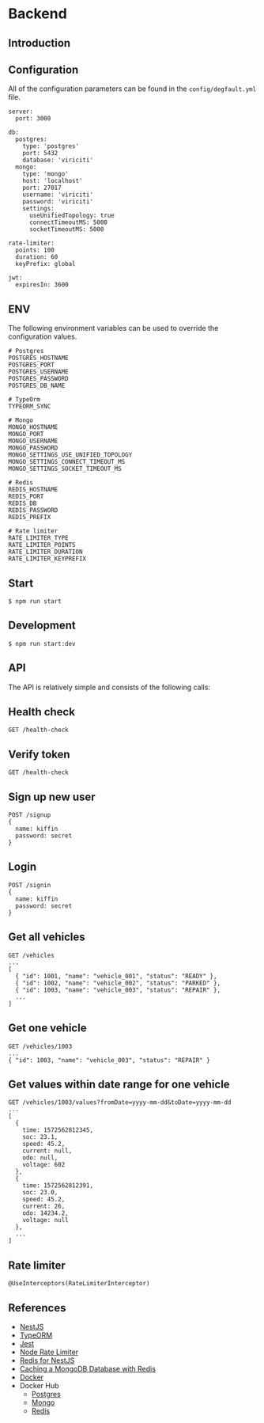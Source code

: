 # Backend

## Introduction

## Configuration

All of the configuration parameters can be found in the `config/degfault.yml` file.

```
server:
  port: 3000

db:
  postgres:
    type: 'postgres'
    port: 5432
    database: 'viriciti'
  mongo:
    type: 'mongo'
    host: 'localhost'
    port: 27017
    username: 'viriciti'
    password: 'viriciti'
    settings:
      useUnifiedTopology: true
      connectTimeoutMS: 5000
      socketTimeoutMS: 5000

rate-limiter:
  points: 100
  duration: 60
  keyPrefix: global

jwt:
  expiresIn: 3600
```

## ENV

The following environment variables can be used to override the configuration values.

```
# Postgres
POSTGRES_HOSTNAME
POSTGRES_PORT
POSTGRES_USERNAME
POSTGRES_PASSWORD
POSTGRES_DB_NAME

# TypeOrm
TYPEORM_SYNC

# Mongo
MONGO_HOSTNAME
MONGO_PORT
MONGO_USERNAME
MONGO_PASSWORD
MONGO_SETTINGS_USE_UNIFIED_TOPOLOGY
MONGO_SETTINGS_CONNECT_TIMEOUT_MS
MONGO_SETTINGS_SOCKET_TIMEOUT_MS

# Redis
REDIS_HOSTNAME
REDIS_PORT
REDIS_DB
REDIS_PASSWORD
REDIS_PREFIX

# Rate limiter
RATE_LIMITER_TYPE
RATE_LIMITER_POINTS
RATE_LIMITER_DURATION
RATE_LIMITER_KEYPREFIX
```

## Start

```
$ npm run start
```

## Development

```
$ npm run start:dev
```

## API

The API is relatively simple and consists of the following calls:

## Health check
```
GET /health-check
```

## Verify token
```
GET /health-check
```

## Sign up new user
```
POST /signup
{
  name: kiffin
  password: secret
}
```

## Login
```
POST /signin
{
  name: kiffin
  password: secret
}
```

## Get all vehicles
```
GET /vehicles
...
[
  { "id": 1001, "name": "vehicle_001", "status": "READY" },
  { "id": 1002, "name": "vehicle_002", "status": "PARKED" },
  { "id": 1003, "name": "vehicle_003", "status": "REPAIR" },
  ...
]
```

## Get one vehicle
```
GET /vehicles/1003
...
{ "id": 1003, "name": "vehicle_003", "status": "REPAIR" }
```

## Get values within date range for one vehicle
```
GET /vehicles/1003/values?fromDate=yyyy-mm-dd&toDate=yyyy-mm-dd
...
[
  {
    time: 1572562812345,
    soc: 23.1,
    speed: 45.2,
    current: null,
    odo: null,
    voltage: 602
  },
  {
    time: 1572562812391,
    soc: 23.0,
    speed: 45.2,
    current: 26,
    odo: 14234.2,
    voltage: null
  },
  ...
]
```

## Rate limiter

```
@UseInterceptors(RateLimiterInterceptor)

```
  
## References

* [NestJS](https://nestjs.com)
* [TypeORM](https://typeorm.io)
* [Jest](https://jestjs.io)
* [Node Rate Limiter](https://github.com/animir/node-rate-limiter-flexible)
* [Redis for NestJS](https://docs.nestjs.com/microservices/redis)
* [Caching a MongoDB Database with Redis](https://codeforgeek.com/caching-a-mongodb-database-with-redis)
* [Docker](https://www.docker.com)
* Docker Hub
    * [Postgres](https://hub.docker.com/_/postgres)
    * [Mongo](https://hub.docker.com/_/mongo)
    * [Redis](https://hub.docker.com/_/redis)
